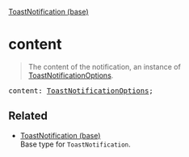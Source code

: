 [ToastNotification (base)](ToastNotification_base.md)

# content

> The content of the notification, an instance of [ToastNotificationOptions](ToastNotificationOptions.md).

<pre class="docgen_signature">content: <a href="ToastNotificationOptions.md">ToastNotificationOptions</a>;</pre>

## Related

- [<!--{ref:type}-->ToastNotification (base)](ToastNotification_base.md) \
    Base type for `ToastNotification`.
